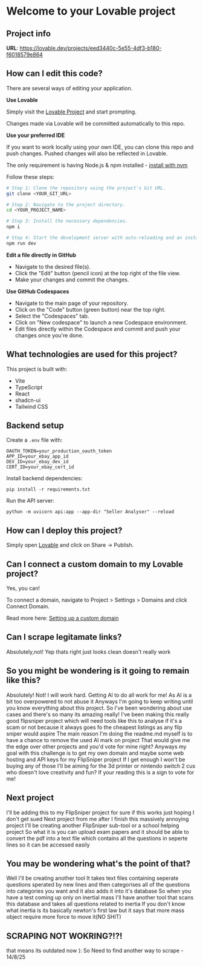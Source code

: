 # Welcome to your Lovable project

## Project info

**URL**: https://lovable.dev/projects/eed3440c-5e55-4df3-b180-f6018579e864

## How can I edit this code?

There are several ways of editing your application.

**Use Lovable**

Simply visit the [Lovable Project](https://lovable.dev/projects/eed3440c-5e55-4df3-b180-f6018579e864) and start prompting.

Changes made via Lovable will be committed automatically to this repo.

**Use your preferred IDE**

If you want to work locally using your own IDE, you can clone this repo and push changes. Pushed changes will also be reflected in Lovable.

The only requirement is having Node.js & npm installed - [install with nvm](https://github.com/nvm-sh/nvm#installing-and-updating)

Follow these steps:

```sh
# Step 1: Clone the repository using the project's Git URL.
git clone <YOUR_GIT_URL>

# Step 2: Navigate to the project directory.
cd <YOUR_PROJECT_NAME>

# Step 3: Install the necessary dependencies.
npm i

# Step 4: Start the development server with auto-reloading and an instant preview.
npm run dev
```

**Edit a file directly in GitHub**

- Navigate to the desired file(s).
- Click the "Edit" button (pencil icon) at the top right of the file view.
- Make your changes and commit the changes.

**Use GitHub Codespaces**

- Navigate to the main page of your repository.
- Click on the "Code" button (green button) near the top right.
- Select the "Codespaces" tab.
- Click on "New codespace" to launch a new Codespace environment.
- Edit files directly within the Codespace and commit and push your changes once you're done.

## What technologies are used for this project?

This project is built with:

- Vite
- TypeScript
- React
- shadcn-ui
- Tailwind CSS

## Backend setup

Create a `.env` file with:

```
OAUTH_TOKEN=your_production_oauth_token
APP_ID=your_ebay_app_id
DEV_ID=your_ebay_dev_id
CERT_ID=your_ebay_cert_id
```

Install backend dependencies:

```
pip install -r requirements.txt
```

Run the API server:

```
python -m uvicorn api:app --app-dir "Seller Analyser" --reload
```

## How can I deploy this project?

Simply open [Lovable](https://lovable.dev/projects/eed3440c-5e55-4df3-b180-f6018579e864) and click on Share -> Publish.

## Can I connect a custom domain to my Lovable project?

Yes, you can!

To connect a domain, navigate to Project > Settings > Domains and click Connect Domain.

Read more here: [Setting up a custom domain](https://docs.lovable.dev/tips-tricks/custom-domain#step-by-step-guide)

## Can I scrape legitamate links?
 
Absolutely,not!
Yep thats right just looks clean doesn't really work

## So you might be wondering is it going to remain like this?
Absolutely! Not!
I will work hard. Getting AI to do all work for me!
As AI is a bit too overpowered to not abuse it
Anyways I'm going to keep writing until you know everything about this project.
So I've been wondering about use cases and there's so many its amazing really!
I've been making this really good flipsniper project which will need tools like this to analyse if it's a scam or not because it always goes fo the cheapest listings as any flip sniper would aspire
The main reason I'm doing the readme.md myself is to have a chance to remove the used AI mark on project
That would give me the edge over other projects and you'd vote for mine right?
Anyways my goal with this challenge is to get my own domain and maybe some web hosting and API keys for my FlipSniper project
If I get enough I won't be buying any of those I'll be aiming for the 3d printer or nintendo switch 2 cus who doesn't love creativity and fun?
If your reading this is a sign to vote for me!
## Next project
I'll be adding this to my FlipSniper project for sure if this works just hoping I don't get sued
Next project from me after I finish this massively annoying project I'll be creating another FlipSniper sub-tool or a school helping project
So what it is you can upload exam papers and it should be able to convert the pdf into a text file which contains all the questions in seperte lines so it can be accessed easily
## You may be wondering what's the point of that?
Well I'll be creating another tool
It takes text files containing seperate questions sperated by new lines and then categorises all of the questions into categories you want and it also adds it into it's database
So when you have a test coming up only on inertial mass I'll have another tool that scans this database and takes all questions related to inertia
If you don't know what inertia is its basically newton's first law but it says that more mass object require more force to move it(NO SHIT)

## SCRAPING NOT WOKRING?!?!
that means its outdated now ):
So Need to find another way to scrape - 14/8/25
